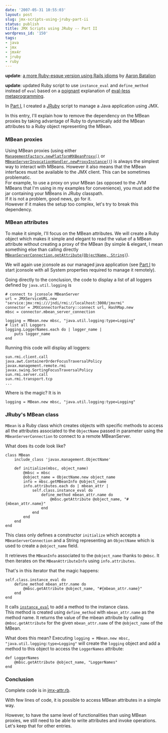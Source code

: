 ```yaml
---
date: '2007-05-31 10:55:03'
layout: post
slug: jmx-scripts-using-jruby-part-ii
status: publish
title: JMX Scripts using JRuby -- Part II
wordpress_id: '150'
tags:
- java
- jmx
- jmx4r
- jruby
- ruby
---
```


__update__: [a more Ruby-esque version using Rails idioms](http://revolutiononrails.blogspot.com/2007/05/ruby-esque-jmx-part-2.html) by [Aaron Batalion](http://revolutiononrails.blogspot.com/)

__update__: updated Ruby script to use `instance_eval` and `define_method` instead of `eval` based on a [poignant][poignant] explanation of [eval-less metaprogramming][eval-less].

In [Part I][part-1], I created a [JRuby][jruby] script to manage a Java application using JMX.

In this entry, I'll explain how to remove the dependency on the MBean proxies by taking advantage of Ruby to dynamically add the MBean attributes to a Ruby object representing the MBean.

[poignant]:  http://poignantguide.net/ruby/chapter-6.html#section3
[eval-less]: http://redhanded.hobix.com/bits/evalLessMetaprogramming.html 
[part-1]:    http://jmesnil.net/weblog/2007/03/23/jmx-scripts-using-jruby/
[jruby]:     http://jruby.codehaus.org

### MBean proxies ###

Using MBean proxies (using either [`ManagementFactory.newPlatformMXBeanProxy()`][mngmt-factory] or [`MBeanServerInvocationHandler.newProxyInstance()`][mbsih]) is always the simplest way to interact with MBeans.
However it also means that the MBean interfaces must be available to the JMX client. This can be sometimes problematic.  
For example, to use a proxy on your MBean (as opposed to the JVM MBeans that I'm using in my examples for convenience), you must add the jar containing your MBeans in JRuby classpath.  
If it is not a problem, good news, go for it.  
However if it makes the setup too complex, let's try to break this dependency.

### MBean attributes ###

To make it simple, I'll focus on the MBean attributes. We will create a Ruby object which makes it simple and elegant to read the value of a MBean attribute without creating a proxy of the MBean (by simple & elegant, I mean something else than calling directly [`MBeanServerConnection.getAttribute(ObjectName, String)`][mbsc]).

We will again use jconsole as our managed java application (see [Part I][part-1] to start jconsole with all System properties required to manage it remotely).

Going directly to the conclusion, the code to display a list of all loggers defined by `java.util.logging` is

    # connect to jconsole MBeanServer
    url = JMXServiceURL.new "service:jmx:rmi:///jndi/rmi://localhost:3000/jmxrmi"
    connector = JMXConnectorFactory::connect url, HashMap.new
    mbsc = connector.mbean_server_connection
    
    logging = MBean.new mbsc, "java.util.logging:type=Logging"
    # list all Loggers
    logging.LoggerNames.each do | logger_name |
        puts logger_name
    end

Running this code will display all loggers:

    sun.rmi.client.call
    java.awt.ContainerOrderFocusTraversalPolicy
    javax.management.remote.rmi
    javax.swing.SortingFocusTraversalPolicy
    sun.rmi.server.call
    sun.rmi.transport.tcp
    ...

Where is the magic? It is in 

    logging = MBean.new mbsc, "java.util.logging:type=Logging"

### JRuby's MBean class ###

`MBean` is a Ruby class which creates objects with specific methods to access all the attributes associated to the `ObjectName` passed in parameter using the `MBeanServerConnection` to connect to a remote MBeanServer.

What does its code look like?

    class MBean
        include_class 'javax.management.ObjectName'
    
        def initialize(mbsc, object_name)
            @mbsc = mbsc
            @object_name = ObjectName.new object_name
            info = mbsc.getMBeanInfo @object_name
            info.attributes.each do | mbean_attr |
                self.class.instance_eval do 
                    define_method mbean_attr.name do
                        @mbsc.getAttribute @object_name, "#{mbean_attr.name}"
                    end
                end
            end
        end
    end

This class only defines a constructor `initialize` which accepts a `MBeanServerConnection` and a String representing an `ObjectName` which is used to create a `@object_name` field.

It retrieves the `MBeanInfo` associated to the `@object_name` thanks to `@mbsc`.
It then iterates on the `MBeanAttributeInfo` using `info.attributes`.

That's in this iterator that the magic happens:

    self.class.instance_eval do 
        define_method mbean_attr.name do
            @mbsc.getAttribute @object_name, "#{mbean_attr.name}"
        end
    end

It calls [`instance_eval`][instance_eval] to add a method to the instance class.   
This method is created using `define_method` with `mbean_attr.name` as the method name. It returns the value of the mbean attribute by calling `@mbsc.getAttribute` for the given `mbean_attr.name` of the `@object_name` of the MBean.

What does this mean? Executing `logging = MBean.new mbsc, "java.util.logging:type=Logging"` will create the `logging` object and add a method to this object to access the `LoggerNames` attribute:

    def LoggerNames
        @mbsc.getAttribute @object_name, "LoggerNames"
    end

### Conclusion ###

Complete code is in [jmx-attr.rb][jmx-attr.rb].

With few lines of code, it is possible to access MBean attributes in a simple way. 

However, to have the same level of functionalities than using MBean proxies, we still need to be able to write attributes and invoke operations. Let's keep that for other entries.

[mngmt-factory]: http://java.sun.com/j2se/1.5.0/docs/api/java/lang/management/ManagementFactory.html#newPlatformMXBeanProxy(javax.management.MBeanServerConnection,%20java.lang.String,%20java.lang.Class)
[mbsih]: http://java.sun.com/j2se/1.5.0/docs/api/javax/management/MBeanServerInvocationHandler.html#newProxyInstance(javax.management.MBeanServerConnection,%20javax.management.ObjectName,%20java.lang.Class,%20boolean)
[mbsc]: http://java.sun.com/j2se/1.5.0/docs/api/javax/management/MBeanServerConnection.html#getAttribute(javax.management.ObjectName,%20java.lang.String)
[instance_eval]: http://www.ruby-doc.org/core/classes/Object.html#M000336
[jmx-attr.rb]: http://jmesnil.net/downloads/jmx-attr.rb
